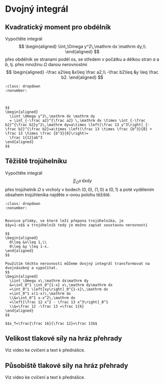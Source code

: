 # Dvojný integrál

## Kvadratický moment pro obdélník

Vypočtěte integrál
$$
\begin{aligned}
 \iint_\Omega y^2\,\mathrm dx \mathrm dy,\\
\end{aligned}
$$
přes obdélník se stranami podél os, se středem v počátku a délkou stran $a$ a $b$, tj. přes množinu $\Omega$ danou nerovnostmi
$$
\begin{aligned}
  -\frac a2\leq &x\leq \frac a2,\\
  -\frac b2\leq &y \leq \frac b2.
\end{aligned}
$$

```{prf:example} Řešení
:class: dropdown
:nonumber:



$$
\begin{aligned}
  \iint_\Omega y^2\,\mathrm dx \mathrm dy
  = \int_{-\frac a2}^{\frac a2} \,\mathrm dx \times \int_{-\frac b2}^{\frac b2}y^2\,\mathrm dy=a\times \left[\frac 13 y^3\right]_{-\frac b2}^{\frac b2}=a\times \left(\frac 13 \times \frac {b^3}{8} + \frac 13 \times \frac {b^3}{8}\right)=
  \frac 1{12}ab^3
\end{aligned}
$$

```




## Těžiště trojúhelníku


<!-- 
\Tobrazek{\begin{tikzpicture}[scale=3]
  \draw[black,fill=green, domain=0:1] (0,0) -- (0,1) -- plot ({\x},{1-\x})--cycle;
%  \draw[black,domain=0:1.2] plot ({\x},{1-\x}) node[right]{$y=1-x$};
  \draw[->] (0,0)--(1.5,0) node[right]{$x$};
  \draw[->] (0,0)--(0,1.5) node[above]{$y$};
    \begin{scope}
    \clip (0,0) rectangle (1.5,1.5);
    \draw[thin, dashed, gray] (0,0) grid (4,3);
  \end{scope}
\end{tikzpicture}
}
-->

Vypočtěte integrál
$$  \iint_\Omega x\,\mathrm dx \mathrm dy
$$
přes trojúhelník $\Omega$ s vrcholy v bodech $(0,0)$, $(1,0)$ a $(0,1)$ a poté vydělením obsahem trojúhleníka najděte $x$-ovou polohu těžiště.

```{prf:example} Řešení
:class: dropdown
:nonumber:


Rovnice přímky, ve které leží přepona trojúhelníka, je
$$y=1-x$$ a trojúhelník tedy je možno zapsat soustavou nerovností

$$
\begin{aligned}
  0\leq &x\leq 1,\\
  0\leq &y \leq 1-x.
\end{aligned}
$$

Použitím těchto nerovností můžeme dvojný integrál transformovat na dvojnásobný a vypočítat.
$$
\begin{aligned}
  \iint_\Omega x\,\mathrm dx\mathrm dy
  &=\int_0^1 \int_0^{1-x} x\,\mathrm dy\mathrm dx
  =\int_0^1 \left[xy\right]_0^{1-x}\,\mathrm dx
  =\int_0^1 x(1-x)\,\mathrm dx
  \\&=\int_0^1 x-x^2\,\mathrm dx
  =\left[\frac 12 x^2 - \frac 13 x^3\right]_0^1
  \\&=\frac 12 -\frac 13 =\frac 1{6}
\end{aligned}
$$

$$x_T=\frac{\frac 16}{\frac 12}=\frac 13$$

```
 




## Velikost tlakové síly na hráz přehrady

Viz video ke cvičení a text k přednášce.

## Působiště tlakové síly na hráz přehrady

Viz video ke cvičení a text k přednášce.


